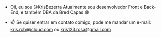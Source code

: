 - Oii, eu sou @KrisBezerra
  Atualmente sou desenvolvedor Front e Back-End, e também DBA da Bred Capas 😁
  
- 📫 Se quiser entrar em contato comigo, pode me mandar um e-mail: kris.rcb@icloud.com ou kris123.rosa@gmail.com

<!---
KrisBezerra/KrisBezerra is a ✨ special ✨ repository because its `README.md` (this file) appears on your GitHub profile.
You can click the Preview link to take a look at your changes.
--->
